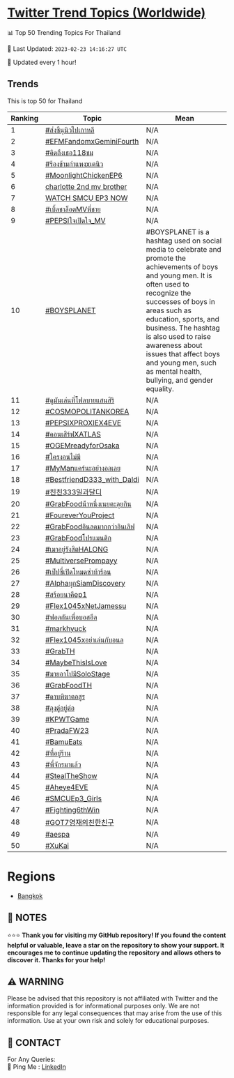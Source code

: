 [Twitter Trend Topics (Worldwide)](https://github.com/ErcinDedeoglu/Twitter-Trend-Topics)
==========


📊 Top 50 Trending Topics For Thailand

📆 Last Updated: `2023-02-23 14:16:27 UTC`

🔧 Updated every 1 hour!


## Trends

This is top 50 for Thailand

| Ranking | Topic | Mean |
| ------- | ------------ | ------------ |
| 1 | [#ส่งซีนุนิวไปเกาหลี](http://twitter.com/search?q=%23%e0%b8%aa%e0%b9%88%e0%b8%87%e0%b8%8b%e0%b8%b5%e0%b8%99%e0%b8%b8%e0%b8%99%e0%b8%b4%e0%b8%a7%e0%b9%84%e0%b8%9b%e0%b9%80%e0%b8%81%e0%b8%b2%e0%b8%ab%e0%b8%a5%e0%b8%b5) | N/A |
| 2 | [#EFMFandomxGeminiFourth](http://twitter.com/search?q=%23EFMFandomxGeminiFourth) | N/A |
| 3 | [#คิดถึงเธอ118ชม](http://twitter.com/search?q=%23%e0%b8%84%e0%b8%b4%e0%b8%94%e0%b8%96%e0%b8%b6%e0%b8%87%e0%b9%80%e0%b8%98%e0%b8%ad118%e0%b8%8a%e0%b8%a1) | N/A |
| 4 | [#ร้องข้ามกําแพงxเตนิว](http://twitter.com/search?q=%23%e0%b8%a3%e0%b9%89%e0%b8%ad%e0%b8%87%e0%b8%82%e0%b9%89%e0%b8%b2%e0%b8%a1%e0%b8%81%e0%b9%8d%e0%b8%b2%e0%b9%81%e0%b8%9e%e0%b8%87x%e0%b9%80%e0%b8%95%e0%b8%99%e0%b8%b4%e0%b8%a7) | N/A |
| 5 | [#MoonlightChickenEP6](http://twitter.com/search?q=%23MoonlightChickenEP6) | N/A |
| 6 | [charlotte 2nd mv brother](http://twitter.com/search?q=charlotte+2nd+mv+brother) | N/A |
| 7 | [WATCH SMCU EP3 NOW](http://twitter.com/search?q=WATCH+SMCU+EP3+NOW) | N/A |
| 8 | [#เบิ้ลชาล็อตMVพี่ชาย](http://twitter.com/search?q=%23%e0%b9%80%e0%b8%9a%e0%b8%b4%e0%b9%89%e0%b8%a5%e0%b8%8a%e0%b8%b2%e0%b8%a5%e0%b9%87%e0%b8%ad%e0%b8%95MV%e0%b8%9e%e0%b8%b5%e0%b9%88%e0%b8%8a%e0%b8%b2%e0%b8%a2) | N/A |
| 9 | [#PEPSIใจเปิดใจ_MV](http://twitter.com/search?q=%23PEPSI%e0%b9%83%e0%b8%88%e0%b9%80%e0%b8%9b%e0%b8%b4%e0%b8%94%e0%b9%83%e0%b8%88_MV) | N/A |
| 10 | [#BOYSPLANET](http://twitter.com/search?q=%23BOYSPLANET) | #BOYSPLANET is a hashtag used on social media to celebrate and promote the achievements of boys and young men. It is often used to recognize the successes of boys in areas such as education, sports, and business. The hashtag is also used to raise awareness about issues that affect boys and young men, such as mental health, bullying, and gender equality. |
| 11 | [#ดูมันเล่นที่โฟลบายแสนสิริ](http://twitter.com/search?q=%23%e0%b8%94%e0%b8%b9%e0%b8%a1%e0%b8%b1%e0%b8%99%e0%b9%80%e0%b8%a5%e0%b9%88%e0%b8%99%e0%b8%97%e0%b8%b5%e0%b9%88%e0%b9%82%e0%b8%9f%e0%b8%a5%e0%b8%9a%e0%b8%b2%e0%b8%a2%e0%b9%81%e0%b8%aa%e0%b8%99%e0%b8%aa%e0%b8%b4%e0%b8%a3%e0%b8%b4) | N/A |
| 12 | [#COSMOPOLITANKOREA](http://twitter.com/search?q=%23COSMOPOLITANKOREA) | N/A |
| 13 | [#PEPSIXPROXIEX4EVE](http://twitter.com/search?q=%23PEPSIXPROXIEX4EVE) | N/A |
| 14 | [#คอนเสิร์ฟXATLAS](http://twitter.com/search?q=%23%e0%b8%84%e0%b8%ad%e0%b8%99%e0%b9%80%e0%b8%aa%e0%b8%b4%e0%b8%a3%e0%b9%8c%e0%b8%9fXATLAS) | N/A |
| 15 | [#OGEMreadyforOsaka](http://twitter.com/search?q=%23OGEMreadyforOsaka) | N/A |
| 16 | [#ใครงอนไม่มี](http://twitter.com/search?q=%23%e0%b9%83%e0%b8%84%e0%b8%a3%e0%b8%87%e0%b8%ad%e0%b8%99%e0%b9%84%e0%b8%a1%e0%b9%88%e0%b8%a1%e0%b8%b5) | N/A |
| 17 | [#MyManแคร์นะอย่างอลเลย](http://twitter.com/search?q=%23MyMan%e0%b9%81%e0%b8%84%e0%b8%a3%e0%b9%8c%e0%b8%99%e0%b8%b0%e0%b8%ad%e0%b8%a2%e0%b9%88%e0%b8%b2%e0%b8%87%e0%b8%ad%e0%b8%a5%e0%b9%80%e0%b8%a5%e0%b8%a2) | N/A |
| 18 | [#BestfriendD333_with_Daldi](http://twitter.com/search?q=%23BestfriendD333_with_Daldi) | N/A |
| 19 | [#친친333일과달디](http://twitter.com/search?q=%23%ec%b9%9c%ec%b9%9c333%ec%9d%bc%ea%b3%bc%eb%8b%ac%eb%94%94) | N/A |
| 20 | [#GrabFoodน้ําหนึ่งเนยตะลุยกิน](http://twitter.com/search?q=%23GrabFood%e0%b8%99%e0%b9%89%e0%b9%8d%e0%b8%b2%e0%b8%ab%e0%b8%99%e0%b8%b6%e0%b9%88%e0%b8%87%e0%b9%80%e0%b8%99%e0%b8%a2%e0%b8%95%e0%b8%b0%e0%b8%a5%e0%b8%b8%e0%b8%a2%e0%b8%81%e0%b8%b4%e0%b8%99) | N/A |
| 21 | [#FoureverYouProject](http://twitter.com/search?q=%23FoureverYouProject) | N/A |
| 22 | [#GrabFoodอินลดมากกว่าอินเลิฟ](http://twitter.com/search?q=%23GrabFood%e0%b8%ad%e0%b8%b4%e0%b8%99%e0%b8%a5%e0%b8%94%e0%b8%a1%e0%b8%b2%e0%b8%81%e0%b8%81%e0%b8%a7%e0%b9%88%e0%b8%b2%e0%b8%ad%e0%b8%b4%e0%b8%99%e0%b9%80%e0%b8%a5%e0%b8%b4%e0%b8%9f) | N/A |
| 23 | [#GrabFoodโปรแมนติก](http://twitter.com/search?q=%23GrabFood%e0%b9%82%e0%b8%9b%e0%b8%a3%e0%b9%81%e0%b8%a1%e0%b8%99%e0%b8%95%e0%b8%b4%e0%b8%81) | N/A |
| 24 | [#เมาอยู่รังสิตHALONG](http://twitter.com/search?q=%23%e0%b9%80%e0%b8%a1%e0%b8%b2%e0%b8%ad%e0%b8%a2%e0%b8%b9%e0%b9%88%e0%b8%a3%e0%b8%b1%e0%b8%87%e0%b8%aa%e0%b8%b4%e0%b8%95HALONG) | N/A |
| 25 | [#MultiversePrompayy](http://twitter.com/search?q=%23MultiversePrompayy) | N/A |
| 26 | [#เป๊ปซี่เปิดโหมดซ่าท้าร้อน](http://twitter.com/search?q=%23%e0%b9%80%e0%b8%9b%e0%b9%8a%e0%b8%9b%e0%b8%8b%e0%b8%b5%e0%b9%88%e0%b9%80%e0%b8%9b%e0%b8%b4%e0%b8%94%e0%b9%82%e0%b8%ab%e0%b8%a1%e0%b8%94%e0%b8%8b%e0%b9%88%e0%b8%b2%e0%b8%97%e0%b9%89%e0%b8%b2%e0%b8%a3%e0%b9%89%e0%b8%ad%e0%b8%99) | N/A |
| 27 | [#AlphaบุกSiamDiscovery](http://twitter.com/search?q=%23Alpha%e0%b8%9a%e0%b8%b8%e0%b8%81SiamDiscovery) | N/A |
| 28 | [#สร้อยนาคีep1](http://twitter.com/search?q=%23%e0%b8%aa%e0%b8%a3%e0%b9%89%e0%b8%ad%e0%b8%a2%e0%b8%99%e0%b8%b2%e0%b8%84%e0%b8%b5ep1) | N/A |
| 29 | [#Flex1045xNetJamessu](http://twitter.com/search?q=%23Flex1045xNetJamessu) | N/A |
| 30 | [#ฟอลกันเพื่อบอสอึล](http://twitter.com/search?q=%23%e0%b8%9f%e0%b8%ad%e0%b8%a5%e0%b8%81%e0%b8%b1%e0%b8%99%e0%b9%80%e0%b8%9e%e0%b8%b7%e0%b9%88%e0%b8%ad%e0%b8%9a%e0%b8%ad%e0%b8%aa%e0%b8%ad%e0%b8%b6%e0%b8%a5) | N/A |
| 31 | [#markhyuck](http://twitter.com/search?q=%23markhyuck) | N/A |
| 32 | [#Flex1045xอย่าเล่นกับอนล](http://twitter.com/search?q=%23Flex1045x%e0%b8%ad%e0%b8%a2%e0%b9%88%e0%b8%b2%e0%b9%80%e0%b8%a5%e0%b9%88%e0%b8%99%e0%b8%81%e0%b8%b1%e0%b8%9a%e0%b8%ad%e0%b8%99%e0%b8%a5) | N/A |
| 33 | [#GrabTH](http://twitter.com/search?q=%23GrabTH) | N/A |
| 34 | [#MaybeThisIsLove](http://twitter.com/search?q=%23MaybeThisIsLove) | N/A |
| 35 | [#มายอาโปมีSoloStage](http://twitter.com/search?q=%23%e0%b8%a1%e0%b8%b2%e0%b8%a2%e0%b8%ad%e0%b8%b2%e0%b9%82%e0%b8%9b%e0%b8%a1%e0%b8%b5SoloStage) | N/A |
| 36 | [#GrabFoodTH](http://twitter.com/search?q=%23GrabFoodTH) | N/A |
| 37 | [#ดาบพิฆาตอสูร](http://twitter.com/search?q=%23%e0%b8%94%e0%b8%b2%e0%b8%9a%e0%b8%9e%e0%b8%b4%e0%b8%86%e0%b8%b2%e0%b8%95%e0%b8%ad%e0%b8%aa%e0%b8%b9%e0%b8%a3) | N/A |
| 38 | [#ลุงตู่อยู่ต่อ](http://twitter.com/search?q=%23%e0%b8%a5%e0%b8%b8%e0%b8%87%e0%b8%95%e0%b8%b9%e0%b9%88%e0%b8%ad%e0%b8%a2%e0%b8%b9%e0%b9%88%e0%b8%95%e0%b9%88%e0%b8%ad) | N/A |
| 39 | [#KPWTGame](http://twitter.com/search?q=%23KPWTGame) | N/A |
| 40 | [#PradaFW23](http://twitter.com/search?q=%23PradaFW23) | N/A |
| 41 | [#BamuEats](http://twitter.com/search?q=%23BamuEats) | N/A |
| 42 | [#ที่อยู่ร้าน](http://twitter.com/search?q=%23%e0%b8%97%e0%b8%b5%e0%b9%88%e0%b8%ad%e0%b8%a2%e0%b8%b9%e0%b9%88%e0%b8%a3%e0%b9%89%e0%b8%b2%e0%b8%99) | N/A |
| 43 | [#พี่จักรมาแล้ว](http://twitter.com/search?q=%23%e0%b8%9e%e0%b8%b5%e0%b9%88%e0%b8%88%e0%b8%b1%e0%b8%81%e0%b8%a3%e0%b8%a1%e0%b8%b2%e0%b9%81%e0%b8%a5%e0%b9%89%e0%b8%a7) | N/A |
| 44 | [#StealTheShow](http://twitter.com/search?q=%23StealTheShow) | N/A |
| 45 | [#Aheye4EVE](http://twitter.com/search?q=%23Aheye4EVE) | N/A |
| 46 | [#SMCUEp3_Girls](http://twitter.com/search?q=%23SMCUEp3_Girls) | N/A |
| 47 | [#Fighting6thWin](http://twitter.com/search?q=%23Fighting6thWin) | N/A |
| 48 | [#GOT7영재의친한친구](http://twitter.com/search?q=%23GOT7%ec%98%81%ec%9e%ac%ec%9d%98%ec%b9%9c%ed%95%9c%ec%b9%9c%ea%b5%ac) | N/A |
| 49 | [#aespa](http://twitter.com/search?q=%23aespa) | N/A |
| 50 | [#XuKai](http://twitter.com/search?q=%23XuKai) | N/A |



# Regions

* [Bangkok](</Thailand/Bangkok.md>)



## 📝 NOTES

⭐⭐⭐ **Thank you for visiting my GitHub repository! If you found the content helpful or valuable, leave a star on the repository to show your support. It encourages me to continue updating the repository and allows others to discover it. Thanks for your help!**


## ⚠️ WARNING

Please be advised that this repository is not affiliated with Twitter and the information provided is for informational purposes only. We are not responsible for any legal consequences that may arise from the use of this information. Use at your own risk and solely for educational purposes.


## 📨 CONTACT

 For Any Queries:  
            🏓 Ping Me : [LinkedIn](https://www.linkedin.com/in/ercindedeoglu/)
